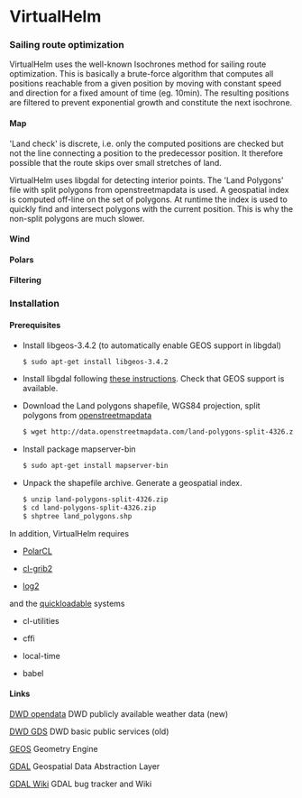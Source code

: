 # VirtualHelm

### Sailing route optimization

VirtualHelm uses the well-known Isochrones method for sailing route optimization. This is basically a brute-force algorithm that computes all positions reachable from a given position by moving with constant speed and direction for a fixed amount of time (eg. 10min). The resulting positions are filtered to prevent exponential growth and constitute the next isochrone.

#### Map
'Land check' is discrete, i.e. only the computed positions are checked but not the line connecting a position to the predecessor position. It therefore possible that the route skips over small stretches of land.

VirtualHelm uses libgdal for detecting interior points. The 'Land Polygons' file with split polygons from openstreetmapdata is used. 
A geospatial index is computed off-line on the set of polygons. At runtime the index is used to quickly find and intersect polygons with the current position. This is why the non-split polygons are much slower.

#### Wind
#### Polars
#### Filtering


### Installation

#### Prerequisites


*	Install libgeos-3.4.2 (to automatically enable GEOS support in libgdal)
	
	```bash
	$ sudo apt-get install libgeos-3.4.2
	```

*	Install libgdal following [these instructions](https://trac.osgeo.org/gdal/wiki/BuildingOnUnix). Check that GEOS support is available.

*	Download the Land polygons shapefile, WGS84 projection, split polygons from [openstreetmapdata](http://openstreetmapdata.com/data/land-polygons)

	```bash
	$ wget http://data.openstreetmapdata.com/land-polygons-split-4326.zip
	```

*	Install package mapserver-bin

	```bash
	$ sudo apt-get install mapserver-bin
	```

*	Unpack the shapefile archive. Generate a geospatial index.

	```bash 
	$ unzip land-polygons-split-4326.zip
	$ cd land-polygons-split-4326.zip
	$ shptree land_polygons.shp
	```

In addition, VirtualHelm requires 

*	[PolarCL](PolarCL)

*	[cl-grib2](cl-grib2)

*	[log2](log2)
	
and	the [quickloadable](https://www.quicklisp.org/beta/) systems

*	cl-utilities

*	cffi

*	local-time

*	babel
	

#### Links
[DWD opendata](https://opendata.dwd.de/) DWD publicly available weather data (new)

[DWD GDS](http://www.dwd.de/DE/leistungen/gds/gds.html) DWD basic public services (old)

[GEOS](https://trac.osgeo.org/geos/) Geometry Engine

[GDAL](http://www.gdal.org/) Geospatial Data Abstraction Layer

[GDAL Wiki](https://trac.osgeo.org/gdal/) GDAL bug tracker and Wiki

